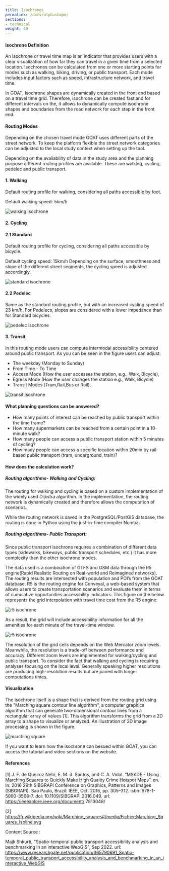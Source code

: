 ```yaml
---
title: Isochrones
permalink: /docs/alphashape/
sections:
- technical
weight: 40
---
```


#### Isochrone Definition

An isochrone or travel time map is an indicator that provides users with a clear visualization of how far they can travel in a given time from a selected location. Isochrones can be calculated from one or more starting points for modes such as walking, biking, driving, or public transport. Each mode includes input factors such as speed, infrastructure network, and travel time.

In GOAT, Isochrone shapes are dynamically created in the front end based on a travel time grid. Therefore, isochrone can be created fast and for different intervals on the, it allows to dynamically compute isochrone shapes and boundaries from the road network for each step in the front end.


#### Routing Modes

Depending on the chosen travel mode GOAT uses different parts of the street network. To keep the platform flexible the street network categories can be adjusted to the local study context when setting up the tool.

Depending on the availability of data in the study area and the planning purpose different routing profiles are available. These are walking, cycling, pedelec and public transport.


#### 1. Walking

Default routing profile for walking, considering all paths accessible by foot.

Default walking speed: 5km/h

<img src="\images\docs\technical_documentation\alphashape\walking_en.webp" alt="walking isochrone" style="max-height:85px;"/>

#### 2. Cycling

#### 2.1 Standard

Default routing profile for cycling, considering all paths accessible by bicycle.

Default cycling speed: 15km/h Depending on the surface, smoothness and slope of the different street segments, the cycling speed is adjusted accordingly.

<img src="\images\docs\technical_documentation\alphashape\standard_en.webp" alt="standard isochrone" style="max-height:88px;"/>

#### 2.2 Pedelec

Same as the standard routing profile, but with an increased cycling speed of 23 km/h.
For Pedelecs, slopes are considered with a lower impedance than for Standard bicycles.

<img src="\images\docs\technical_documentation\alphashape\pedelec_en.webp" alt="pedelec isochrone" style="max-height:80px;"/>


#### 3. Transit

In this routing mode users can compute intermodal accessibility centered around public transport.
As you can be seen in the figure users can adjust: 

-	The weekday (Monday to Sunday)
-	From Time - To Time 
-	Access Mode (How the user accesses the station, e.g., Walk, Bicycle),
-	Egress Mode (How the user changes the station e.g., Walk, Bicycle) 
-	Transit Modes (Tram,Rail,Bus or Rail).

<img src="\images\docs\technical_documentation\alphashape\transit_en.webp" alt="transit isochrone" style="max-height:300px;"/>


#### What planning questions can be answered?

-   How many points of interest can be reached by public transport within the time frame?
-   How many supermarkets can be reached from a certain point in a 10-minute walk?
-   How many people can access a public transport station within 5 minutes of cycling?
-   How many people can access a specific location within 20min by rail-based public transport (tram, underground, train)?

#### How does the calculation work? 
##### Routing algorithms- Walking and Cycling:

The routing for walking and cycling is based on a custom implementation of the widely used Dijkstra algorithm. In the implementation, the routing network is dynamically created and therefore allows the computation of scenarios. 

While the routing network is saved in the PostgreSQL/PostGIS database, the routing is done in Python using the just-in-time compiler Numba.

##### Routing algorithms- Public Transport:

Since public transport isochrone requires a combination of different data types (sidewalks, bikeways, public transport schedules, etc.) it has more complexity than the other isochrone modes.

The data used is a combination of GTFS and OSM data through the R5 engine(Rapid Realistic Routing on Real-world and Reimagined networks). The routing results are intersected with population and POI’s from the GOAT database. R5 is the routing engine for Conveyal, a web-based system that allows users to create transportation scenarios and evaluate them in terms of cumulative opportunities accessibility indicators. This figure on the below represents the grid interpolation with travel time cost from the R5 engine:

<img src="\images\docs\technical_documentation\alphashape\r5_en.webp" alt="r5 isochrone" style="max-height:350px;"/>

As a result, the grid will include accessibility information for all the amenities for each minute of the travel-time window.

<img src="\images\docs\technical_documentation\alphashape\grid_en.webp" alt="r5 isochrone" style="max-height:150px;"/>

The resolution of the grid cells depends on the Web Mercator zoom levels. Meanwhile, the resolution is a trade-off between performance and accuracy. Different zoom levels are implemented for walking/cycling and public transport. To consider the fact that walking and cycling is requiring analyses focusing on the local level. Generally speaking higher resolutions are producing high-resolution results but are paired with longer computations times.

#### Visualization 

The isochrone itself is a shape that is derived from the routing grid using the "Marching square contour line algorithm", a computer graphics algorithm that can generate two-dimensional contour lines from a rectangular array of values [1]. This algorithm transforms the grid from a 2D array to a shape to visualize or analyzed. An illustration of 2D image processing is shown in the figure. 

<img src="\images\docs\technical_documentation\alphashape\wiki.webp" alt="marching square" style="max-height:350px;"/>


If you want to learn how the isochrone can besued within GOAT, you can access the tutorial and video sections on the website.


#### References

[1]  J. F. de Queiroz Neto, E. M. d. Santos, and C. A. Vidal. “MSKDE - Using
Marching Squares to Quickly Make High Quality Crime Hotspot Maps”. en.
In: 2016 29th SIBGRAPI Conference on Graphics, Patterns and Images (SIBGRAPI).
Sao Paulo, Brazil: IEEE, Oct. 2016, pp. 305–312. isbn: 978-1-5090-3568-7. doi:
10.1109/SIBGRAPI.2016.049. url: https://ieeexplore.ieee.org/document/
7813048/

[2]  https://fr.wikipedia.org/wiki/Marching_squares#/media/Fichier:Marching_Squares_Isoline.svg

Content Source : 

Majk Shkurti, "Spatio-temporal public transport accessibility analysis and benchmarking in an interactive WebGIS", Sep 2022. url: https://www.researchgate.net/publication/365790691_Spatio-temporal_public_transport_accessibility_analysis_and_benchmarking_in_an_interactive_WebGIS









